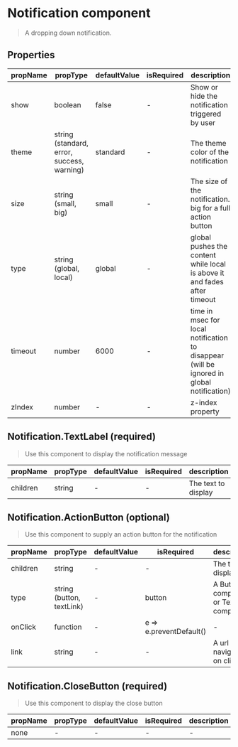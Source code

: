 # Notification component

> A dropping down notification.

## Properties

| propName | propType | defaultValue | isRequired | description |
|----------|----------|--------------|------------|-------------|
| show | boolean | false | - | Show or hide the notification triggered by user |
| theme | string (standard, error, success, warning) | standard | - | The theme color of the notification |
| size | string (small, big) | small | - | The size of the notification. big for a full action button |
| type | string (global, local) | global | - | global pushes the content while local is above it and fades after timeout |
| timeout | number | 6000 | - | time in msec for local notification to disappear (will be ignored in global notification) |
| zIndex | number | - | - | z-index property | 


## Notification.TextLabel (required)
> Use this component to display the notification message

| propName | propType | defaultValue | isRequired | description |
|----------|----------|--------------|------------|-------------|
| children | string | - | - | The text to display |

## Notification.ActionButton (optional)
> Use this component to supply an action button for the notification

| propName | propType | defaultValue | isRequired | description |
|----------|----------|--------------|------------|-------------|
| children | string | - | - | The text to display |
| type | string (button, textLink) | - | button | A Button component or TextLink component |
| onClick | function | - | e => e.preventDefault() | - |
| link | string | - | - | A url to navigate to on click |

## Notification.CloseButton (required)
> Use this component to display the close button

| propName | propType | defaultValue | isRequired | description |
|----------|----------|--------------|------------|-------------|
| none | - | - | - | - |
